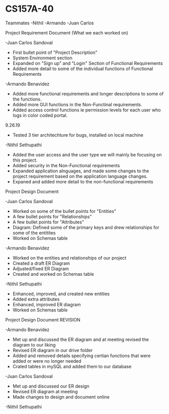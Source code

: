 # CS157A-40

Teammates
-Nithil
-Armando
-Juan Carlos

Project Requirement Document (What we each worked on)

-Juan Carlos Sandoval
  * First bullet point of "Project Description"
  * System Environment section
  * Expanded on "Sign up" and "Login" Section of Functional Requirements
  * Added more detail to some of the individual functions of Functional Requirements

-Armando Benavidez
  * Added more functional requirements and longer descriptions to some of the functions.
  * Added more GUI functions in the Non-Functinal requirements.
  * Added access control functions ie permission levels for each user who logs in color coded portal.
  
  9.26.19
  * Tested 3 tier architechture for bugs, installed on local machine

-Nithil Sethupathi
  * Added the user access and the user type we will mainly be focusing on this project.
  * Added security in the Non-Functional requirements
  * Expanded application alnguages, and made some changes to the project requirement based on the application language changes.
  * Expaned and added more detail to the non-functional requirements
  
  
  Project Design Document
  
-Juan Carlos Sandoval
  * Worked on some of the bullet points for "Entities"
  * A few bullet points for "Relationships"
  * A few bullet points for "Attributes"
  * Diagram: Defined some of the primary keys and drew relationships for some of the entitites
  * Worked on Schemas table
  
-Armando Benavidez
  * Worked on the entities and relationships of our project
  * Created a draft ER Diagram
  * Adjusted/fixed ER Diagram
  * Created and worked on Schemas table

-Nithil Sethupathi
 * Enhanced, improved, and created new entities
 * Added extra attributes
 * Enhanced, improved ER diagram
 * Worked on Schemas table
 
 Project Design Document REVISION
 
 -Armando Benavidez
 * Met up and discussed the ER diagram and at meeting revised the diagram to our liking
 * Revised ER diagram in our drive folder
 * Added and removed details specifying certian functions that were added or were no longer needed
 * Crated tables in mySQL and added them to our database
 
-Juan Carlos Sandoval
 * Met up and discussed our ER design
 * Revised ER diagram at meeting
 * Made changes to design and document online
 
 -Nithil Sethupathi
